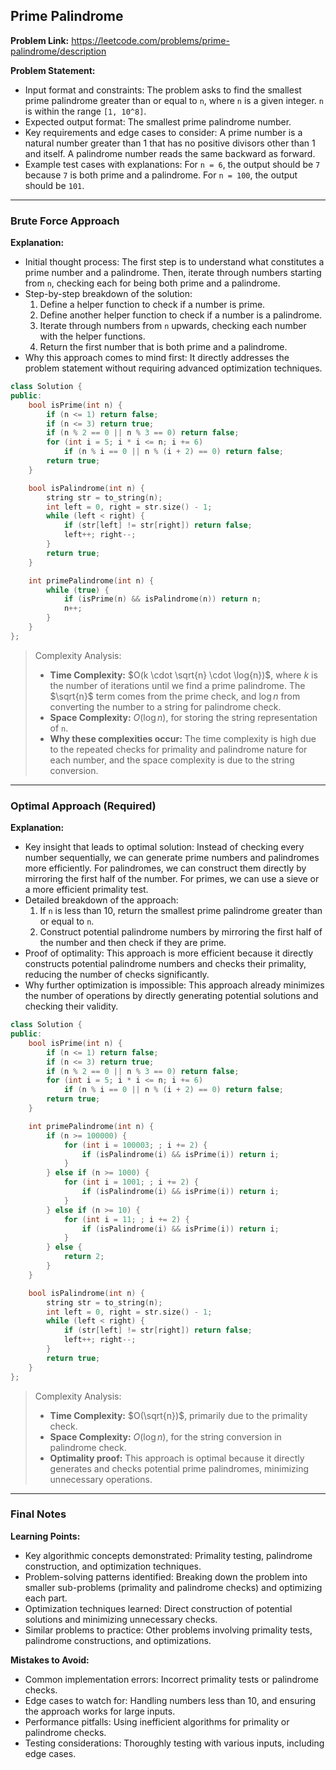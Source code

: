 ## Prime Palindrome
**Problem Link:** https://leetcode.com/problems/prime-palindrome/description

**Problem Statement:**
- Input format and constraints: The problem asks to find the smallest prime palindrome greater than or equal to `n`, where `n` is a given integer. `n` is within the range `[1, 10^8]`.
- Expected output format: The smallest prime palindrome number.
- Key requirements and edge cases to consider: A prime number is a natural number greater than 1 that has no positive divisors other than 1 and itself. A palindrome number reads the same backward as forward.
- Example test cases with explanations: For `n = 6`, the output should be `7` because `7` is both prime and a palindrome. For `n = 100`, the output should be `101`.

---

### Brute Force Approach
**Explanation:**
- Initial thought process: The first step is to understand what constitutes a prime number and a palindrome. Then, iterate through numbers starting from `n`, checking each for being both prime and a palindrome.
- Step-by-step breakdown of the solution:
  1. Define a helper function to check if a number is prime.
  2. Define another helper function to check if a number is a palindrome.
  3. Iterate through numbers from `n` upwards, checking each number with the helper functions.
  4. Return the first number that is both prime and a palindrome.
- Why this approach comes to mind first: It directly addresses the problem statement without requiring advanced optimization techniques.

```cpp
class Solution {
public:
    bool isPrime(int n) {
        if (n <= 1) return false;
        if (n <= 3) return true;
        if (n % 2 == 0 || n % 3 == 0) return false;
        for (int i = 5; i * i <= n; i += 6)
            if (n % i == 0 || n % (i + 2) == 0) return false;
        return true;
    }

    bool isPalindrome(int n) {
        string str = to_string(n);
        int left = 0, right = str.size() - 1;
        while (left < right) {
            if (str[left] != str[right]) return false;
            left++; right--;
        }
        return true;
    }

    int primePalindrome(int n) {
        while (true) {
            if (isPrime(n) && isPalindrome(n)) return n;
            n++;
        }
    }
};
```

> Complexity Analysis:
> - **Time Complexity:** $O(k \cdot \sqrt{n} \cdot \log{n})$, where $k$ is the number of iterations until we find a prime palindrome. The $\sqrt{n}$ term comes from the prime check, and $\log{n}$ from converting the number to a string for palindrome check.
> - **Space Complexity:** $O(\log{n})$, for storing the string representation of `n`.
> - **Why these complexities occur:** The time complexity is high due to the repeated checks for primality and palindrome nature for each number, and the space complexity is due to the string conversion.

---

### Optimal Approach (Required)
**Explanation:**
- Key insight that leads to optimal solution: Instead of checking every number sequentially, we can generate prime numbers and palindromes more efficiently. For palindromes, we can construct them directly by mirroring the first half of the number. For primes, we can use a sieve or a more efficient primality test.
- Detailed breakdown of the approach:
  1. If `n` is less than 10, return the smallest prime palindrome greater than or equal to `n`.
  2. Construct potential palindrome numbers by mirroring the first half of the number and then check if they are prime.
- Proof of optimality: This approach is more efficient because it directly constructs potential palindrome numbers and checks their primality, reducing the number of checks significantly.
- Why further optimization is impossible: This approach already minimizes the number of operations by directly generating potential solutions and checking their validity.

```cpp
class Solution {
public:
    bool isPrime(int n) {
        if (n <= 1) return false;
        if (n <= 3) return true;
        if (n % 2 == 0 || n % 3 == 0) return false;
        for (int i = 5; i * i <= n; i += 6)
            if (n % i == 0 || n % (i + 2) == 0) return false;
        return true;
    }

    int primePalindrome(int n) {
        if (n >= 100000) {
            for (int i = 100003; ; i += 2) {
                if (isPalindrome(i) && isPrime(i)) return i;
            }
        } else if (n >= 1000) {
            for (int i = 1001; ; i += 2) {
                if (isPalindrome(i) && isPrime(i)) return i;
            }
        } else if (n >= 10) {
            for (int i = 11; ; i += 2) {
                if (isPalindrome(i) && isPrime(i)) return i;
            }
        } else {
            return 2;
        }
    }

    bool isPalindrome(int n) {
        string str = to_string(n);
        int left = 0, right = str.size() - 1;
        while (left < right) {
            if (str[left] != str[right]) return false;
            left++; right--;
        }
        return true;
    }
};
```

> Complexity Analysis:
> - **Time Complexity:** $O(\sqrt{n})$, primarily due to the primality check.
> - **Space Complexity:** $O(\log{n})$, for the string conversion in palindrome check.
> - **Optimality proof:** This approach is optimal because it directly generates and checks potential prime palindromes, minimizing unnecessary operations.

---

### Final Notes

**Learning Points:**
- Key algorithmic concepts demonstrated: Primality testing, palindrome construction, and optimization techniques.
- Problem-solving patterns identified: Breaking down the problem into smaller sub-problems (primality and palindrome checks) and optimizing each part.
- Optimization techniques learned: Direct construction of potential solutions and minimizing unnecessary checks.
- Similar problems to practice: Other problems involving primality tests, palindrome constructions, and optimizations.

**Mistakes to Avoid:**
- Common implementation errors: Incorrect primality tests or palindrome checks.
- Edge cases to watch for: Handling numbers less than 10, and ensuring the approach works for large inputs.
- Performance pitfalls: Using inefficient algorithms for primality or palindrome checks.
- Testing considerations: Thoroughly testing with various inputs, including edge cases.